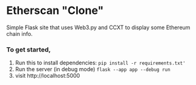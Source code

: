 # Etherscan "Clone"
Simple Flask site that uses Web3.py and CCXT to display some Ethereum chain info.


### To get started, 
1. Run this to install dependencies:
    ```pip install -r requirements.txt' ```
2. Run the server (in debug mode)
    ```flask --app app --debug run```
3. visit http://localhost:5000

